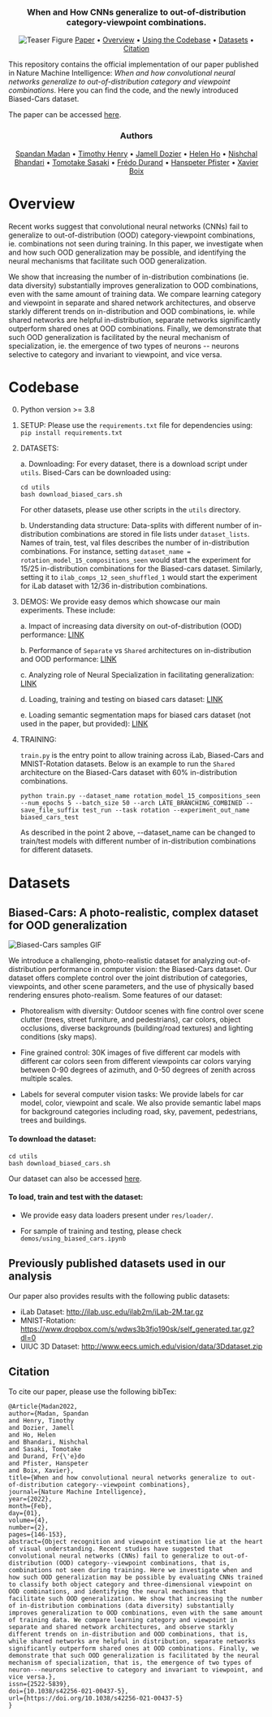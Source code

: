 <div align="center">
<h3>When and How CNNs generalize to out-of-distribution category-viewpoint combinations.</h3>
  <img src="docs/images/fig_1_github.png" alt="Teaser Figure">
  <a href="https://arxiv.org/abs/2007.08032">Paper</a> •
  <a href="#overview">Overview</a> •
  <a href="#codebase">Using the Codebase</a> •
  <a href="#datasets">Datasets</a> •
  <a href="#citation">Citation</a>
</div>

This repository contains the official implementation of our paper published in Nature Machine Intelligence: *When and how convolutional neural networks generalize to out-of-distribution category and viewpoint combinations*. Here you can find the code, and the newly introduced Biased-Cars dataset.

The paper can be accessed [here](https://www.nature.com/articles/s42256-021-00437-5).

<div align="center">
<h3>Authors</h3>
  <!-- <img src="docs/images/fig_1_github.png" alt="Teaser Figure"> -->
  <a href="http://people.fas.harvard.edu/~spm253/spandan/">Spandan Madan</a> •
  <a href="https://cbmm.mit.edu/about/people/henry">Timothy Henry</a> •
  <a href="https://cbmm.mit.edu/about/people/dozier">Jamell Dozier</a> •
  <a href="https://superurop.mit.edu/scholars/helen-ho/">Helen Ho</a> •
  <a href="https://www.linkedin.com/in/nishchalb/">Nishchal Bhandari</a> •
  <a href="https://cbmm.mit.edu/about/people/sasaki">Tomotake Sasaki</a> •
  <a href="https://people.csail.mit.edu/fredo/">Frédo Durand</a> •
  <a href="https://vcg.seas.harvard.edu/people/hanspeter-pfister">Hanspeter Pfister</a> •
  <a href="https://web.mit.edu/xboix/www/index.html">Xavier Boix</a>
</div>

# Overview

Recent works suggest that convolutional neural networks (CNNs) fail to generalize to out-of-distribution (OOD) category-viewpoint combinations, ie. combinations not seen during training. In this paper, we investigate when and how such OOD generalization may be possible, and identifying the neural mechanisms that facilitate such OOD generalization.

We show that increasing the number of in-distribution combinations (ie. data diversity) substantially improves generalization to OOD combinations, even with the same amount of training data. We compare learning category and viewpoint in separate and shared network architectures, and observe starkly different trends on in-distribution and OOD combinations, ie. while shared networks are helpful in-distribution, separate networks significantly outperform shared ones at OOD combinations. Finally, we demonstrate that such OOD generalization is facilitated by the neural mechanism of specialization, ie. the emergence of two types of neurons -- neurons selective to category and invariant to viewpoint, and vice versa.

# Codebase
0. Python version >= 3.8
1. SETUP: Please use the `requirements.txt` file for dependencies using: `pip install requirements.txt`

2. DATASETS:

    a. Downloading: For every dataset, there is a download script under `utils`. Bised-Cars can be downloaded using:

    ```
    cd utils
    bash download_biased_cars.sh
    ```
    For other datasets, please use other scripts in the `utils` directory.

    b. Understanding data structure: Data-splits with different number of in-distribution combinations are stored in file lists under `dataset_lists`. Names of train, test, val files describes the number of in-distribution combinations. For instance, setting `dataset_name = rotation_model_15_compositions_seen` would start the experiment for 15/25 in-distribution combinations for the Biased-cars dataset. Similarly, setting it to `ilab_comps_12_seen_shuffled_1` would start the experiment for iLab dataset with 12/36 in-distribution combinations.

3. DEMOS: We provide easy demos which showcase our main experiments. These include:

    a. Impact of increasing data diversity on out-of-distribution (OOD) performance: [LINK](https://github.com/Spandan-Madan/generalization_to_OOD_category_viewpoint_cominations/blob/main/demos/increasing_in_distribution_combinations.ipynb)

    b. Performance of `Separate` vs `Shared` architectures on in-distribution and OOD performance: [LINK](https://github.com/Spandan-Madan/generalization_to_OOD_category_viewpoint_cominations/blob/main/demos/separate_vs_shared.ipynb)

    c. Analyzing role of Neural Specialization in facilitating generalization: [LINK](https://github.com/Spandan-Madan/generalization_to_OOD_category_viewpoint_cominations/blob/main/demos/neural_activity.ipynb)

    d. Loading, training and testing on biased cars dataset: [LINK](https://github.com/Spandan-Madan/generalization_to_OOD_category_viewpoint_cominations/blob/main/demos/using_biased_cars.ipynb)

    e. Loading semantic segmentation maps for biased cars dataset (not used in the paper, but provided): [LINK](https://github.com/Spandan-Madan/generalization_to_OOD_category_viewpoint_cominations/blob/main/demos/biased_cars_semantic_segmentation.ipynb)

4. TRAINING:

    `train.py` is the entry point to allow training across iLab, Biased-Cars and MNIST-Rotation datasets. Below is an example to run the `Shared` architecture on the Biased-Cars dataset with 60% in-distribution combinations.

    ```
    python train.py --dataset_name rotation_model_15_compositions_seen --num_epochs 5 --batch_size 50 --arch LATE_BRANCHING_COMBINED --save_file_suffix test_run --task rotation --experiment_out_name biased_cars_test
    ```

    As described in the point 2 above, --dataset_name can be changed to train/test models with different number of in-distribution combinations for different datasets.

# Datasets

## Biased-Cars: A photo-realistic, complex dataset for OOD generalization

![Biased-Cars samples GIF](docs/images/biased_cars_samples.gif)

We introduce a challenging, photo-realistic dataset for analyzing out-of-distribution performance in computer vision: the Biased-Cars dataset. Our dataset offers complete control over the joint distribution of categories, viewpoints, and other scene parameters, and the use of physically based rendering ensures photo-realism. Some features of our dataset:

- Photorealism with diversity: Outdoor scenes with fine control over scene clutter (trees, street furniture, and pedestrians), car colors, object occlusions, diverse backgrounds (building/road textures) and lighting conditions (sky maps).

- Fine grained control: 30K images of five different car models with different car colors seen from different viewpoints car colors varying between 0-90 degrees of azimuth, and 0-50 degrees of zenith across multiple scales.

- Labels for several computer vision tasks: We provide labels for car model, color, viewpoint and scale. We also provide semantic label maps for background categories including road, sky, pavement, pedestrians, trees and buildings.

#### To download the dataset:

```
cd utils
bash download_biased_cars.sh
```
Our dataset can also be accessed [here](https://dataverse.harvard.edu/dataset.xhtml?persistentId=doi:10.7910/DVN/F1NQ3R).

#### To load, train and test with the dataset:

- We provide easy data loaders present under `res/loader/`.

- For sample of training and testing, please check `demos/using_biased_cars.ipynb`

## Previously published datasets used in our analysis
Our paper also provides results with the following public datasets:
- iLab Dataset: http://ilab.usc.edu/ilab2m/iLab-2M.tar.gz
- MNIST-Rotation: https://www.dropbox.com/s/wdws3b3fjo190sk/self_generated.tar.gz?dl=0
- UIUC 3D Dataset: http://www.eecs.umich.edu/vision/data/3Ddataset.zip

## Citation

To cite our paper, please use the following bibTex:

```
@Article{Madan2022,
author={Madan, Spandan
and Henry, Timothy
and Dozier, Jamell
and Ho, Helen
and Bhandari, Nishchal
and Sasaki, Tomotake
and Durand, Fr{\'e}do
and Pfister, Hanspeter
and Boix, Xavier},
title={When and how convolutional neural networks generalize to out-of-distribution category--viewpoint combinations},
journal={Nature Machine Intelligence},
year={2022},
month={Feb},
day={01},
volume={4},
number={2},
pages={146-153},
abstract={Object recognition and viewpoint estimation lie at the heart of visual understanding. Recent studies have suggested that convolutional neural networks (CNNs) fail to generalize to out-of-distribution (OOD) category--viewpoint combinations, that is, combinations not seen during training. Here we investigate when and how such OOD generalization may be possible by evaluating CNNs trained to classify both object category and three-dimensional viewpoint on OOD combinations, and identifying the neural mechanisms that facilitate such OOD generalization. We show that increasing the number of in-distribution combinations (data diversity) substantially improves generalization to OOD combinations, even with the same amount of training data. We compare learning category and viewpoint in separate and shared network architectures, and observe starkly different trends on in-distribution and OOD combinations, that is, while shared networks are helpful in distribution, separate networks significantly outperform shared ones at OOD combinations. Finally, we demonstrate that such OOD generalization is facilitated by the neural mechanism of specialization, that is, the emergence of two types of neuron---neurons selective to category and invariant to viewpoint, and vice versa.},
issn={2522-5839},
doi={10.1038/s42256-021-00437-5},
url={https://doi.org/10.1038/s42256-021-00437-5}
}
```
